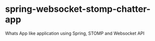 # spring-websocket-stomp-chatter-app
Whats App like application using Spring, STOMP and Websocket API
